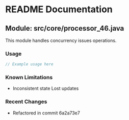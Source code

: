 # README Documentation

## Module: src/core/processor_46.java

This module handles concurrency issues operations.

### Usage

```java
// Example usage here
```

### Known Limitations

- Inconsistent state Lost updates

### Recent Changes

- Refactored in commit 6a2a73e7
